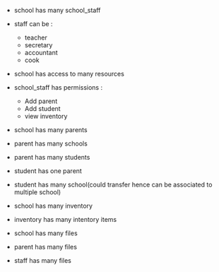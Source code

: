 
- school has many school_staff

- staff can be :
    - teacher
    - secretary
    - accountant
    - cook

- school has access to many resources
- school_staff has permissions : 
    - Add parent
    - Add student
    - view inventory

- school has many parents
- parent has many schools
- parent has many students
- student has one parent
- student has many school(could transfer hence can be associated to multiple school)
- school has many inventory
- inventory has many intentory items
- school has many files
- parent has many files
- staff has many files